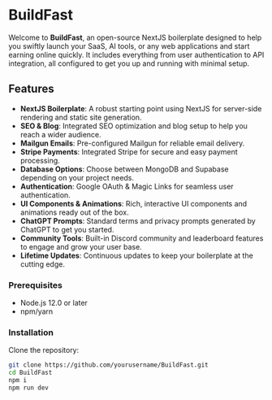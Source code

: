# BuildFast

Welcome to **BuildFast**, an open-source NextJS boilerplate designed to help you swiftly launch your SaaS, AI tools, or any web applications and start earning online quickly. It includes everything from user authentication to API integration, all configured to get you up and running with minimal setup.

## Features

- **NextJS Boilerplate**: A robust starting point using NextJS for server-side rendering and static site generation.
- **SEO & Blog**: Integrated SEO optimization and blog setup to help you reach a wider audience.
- **Mailgun Emails**: Pre-configured Mailgun for reliable email delivery.
- **Stripe Payments**: Integrated Stripe for secure and easy payment processing.
- **Database Options**: Choose between MongoDB and Supabase depending on your project needs.
- **Authentication**: Google OAuth & Magic Links for seamless user authentication.
- **UI Components & Animations**: Rich, interactive UI components and animations ready out of the box.
- **ChatGPT Prompts**: Standard terms and privacy prompts generated by ChatGPT to get you started.
- **Community Tools**: Built-in Discord community and leaderboard features to engage and grow your user base.
- **Lifetime Updates**: Continuous updates to keep your boilerplate at the cutting edge.

### Prerequisites

- Node.js 12.0 or later
- npm/yarn

### Installation

Clone the repository:

```bash
git clone https://github.com/yourusername/BuildFast.git
cd BuildFast
npm i
npm run dev
